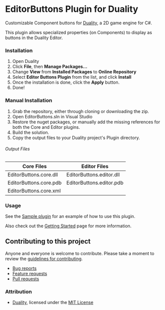 EditorButtons Plugin for Duality
=======
Customizable Component buttons for [Duality](http://duality.adamslair.net/), a 2D game engine for C#.

This plugin allows specialized properties (on Components) to display as buttons in the Duality Editor.

### Installation
1. Open Duality
2. Click **File**, then **Manage Packages...**
3. Change **View** from **Installed Packages** to **Online Repository**
4. Select **Editor Buttons Plugin** from the list, and click **Install**
5. Once the installation is done, click the **Apply** button.
6. Done!

### Manual Installation
1. Grab the repository, either through cloning or downloading the zip.
2. Open EditorButtons.sln in Visual Studio
3. Restore the nuget packages, or manually add the missing references for both the Core and Editor plugins.
4. Build the solution.
5. Copy the output files to your Duality project's Plugin directory.
###### Output Files
Core Files | Editor Files
------------ | -------------
EditorButtons.core.dll | EditorButtons.editor.dll
EditorButtons.core.pdb | EditorButtons.editor.pdb
EditorButtons.core.xml |

### Usage
See the [Sample plugin](https://github.com/LaughingLeader/duality-editor-buttons/tree/master/Sample/CorePlugin) for an example of how to use this plugin.

Also check out the [Getting Started](https://github.com/LaughingLeader/duality-editor-buttons/wiki/Getting-Started) page for more information.

## Contributing to this project

Anyone and everyone is welcome to contribute. Please take a moment to
review the [guidelines for contributing](CONTRIBUTING.md).

* [Bug reports](CONTRIBUTING.md#bugs)
* [Feature requests](CONTRIBUTING.md#features)
* [Pull requests](CONTRIBUTING.md#pull-requests)


### Attribution
- [Duality](https://github.com/AdamsLair/duality), licensed under the [MIT License](https://github.com/AdamsLair/duality/blob/master/LICENSE)
